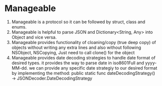 # Manageable
 1. Manageable is a protocol so it can be followed by struct, class and enums.
 2. Manageable is helpful to parse JSON and Dictionary<String, Any> into Object and vice versa.
 3. Manageable provides functionality of cloaning/copy (true deep copy) of objects without writing any extra lines and also without following NSObject, NSCopying, Just need to call clone() for the object
 4. Manageable provides date decoding strategies to handle date format of desired types. it provides the way to parse date in iso8601Full and yyyy-MM-dd. we can provide any specific date strategiy to our desired format by implementing the method:
     public static func dateDecodingStrategy() -> JSONDecoder.DateDecodingStrategy
